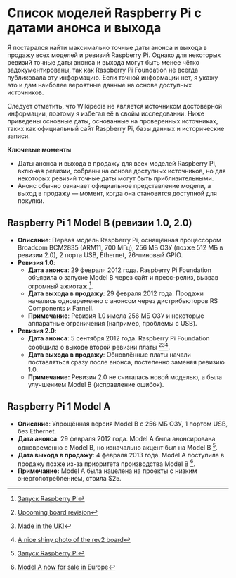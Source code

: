 # Список моделей Raspberry Pi с датами анонса и выхода

Я постарался найти максимально точные даты анонса и выхода в продажу всех моделей и ревизий Raspberry Pi.
Однако для некоторых ревизий точные даты анонса и выхода могут быть менее чётко задокументированы, так как Raspberry Pi Foundation не всегда публиковала эту информацию.
Если точной информации нет, я укажу это и дам наиболее вероятные данные на основе доступных источников.

Следует отметить, что Wikipedia не является источником достоверной информации, поэтому я избегал её в свойм исследовании.
Ниже приведены основные даты, основанные на проверенных источниках, таких как официальный сайт Raspberry Pi, базы данных и исторические записи.

**Ключевые моменты**
- Даты анонса и выхода в продажу для всех моделей Raspberry Pi, включая ревизии, собраны на основе доступных источников, но для некоторых ревизий точные даты могут быть приблизительными.
- Анонс обычно означает официальное представление модели, а выход в продажу — момент, когда она становится доступной для покупки.

## Raspberry Pi 1 Model B (ревизии 1.0, 2.0)

- **Описание**: Первая модель Raspberry Pi, оснащённая процессором Broadcom BCM2835 (ARM11, 700 МГц), 256 МБ ОЗУ (позже 512 МБ в ревизии 2.0), 2 порта USB, Ethernet, 26-пиновый GPIO.
- **Ревизия 1.0**:
  - **Дата анонса**: 29 февраля 2012 года. Raspberry Pi Foundation объявила о запуске Model B через сайт и пресс-релиз, вызвав огромный ажиотаж [^1].
  - **Дата выхода в продажу**: 29 февраля 2012 года. Продажи начались одновременно с анонсом через дистрибьюторов RS Components и Farnell.
  - **Примечание**: Ревизия 1.0 имела 256 МБ ОЗУ и некоторые аппаратные ограничения (например, проблемы с USB).
- **Ревизия 2.0**:
  - **Дата анонса**: 5 сентября 2012 года. Raspberry Pi Foundation сообщила о выходе второй ревизии платы [^2][^3][^4].
  - **Дата выхода в продажу**: Обновлённые платы начали поставляться сразу после анонса, постепенно заменяя ревизию 1.0.
  - **Примечание:** Ревизия 2.0 не считалась новой моделью, а была улучшением Model B (исправление ошибок).

## Raspberry Pi 1 Model A
- **Описание**: Упрощённая версия Model B с 256 МБ ОЗУ, 1 портом USB, без Ethernet.
- **Дата анонса**: 29 февраля 2012 года. Model A была анонсирована одновременно с Model B, но изначально акцент был на Model B  [^1].
- **Дата выхода в продажу**: 4 февраля 2013 года. Model A поступила в продажу позже из-за приоритета производства Model B [^5].
- **Примечание:** Model A была нацелена на проекты с низким энергопотреблением, стоила $25.



[^1]: [Запуск Raspberry Pi](https://www.raspberrypi.com/news/the-raspberry-pi-launch/)
[^2]: [Upcoming board revision](https://www.raspberrypi.com/news/upcoming-board-revision/)
[^3]: [Made in the UK!](https://www.raspberrypi.com/news/made-in-the-uk/)
[^4]: [A nice shiny photo of the rev2 board](https://www.raspberrypi.com/news/a-nice-shiny-photo-of-the-rev2-board-and-user-guide-news/)
[^5]: [Model A now for sale in Europe](https://www.raspberrypi.com/news/model-a-now-for-sale-in-europe-buy-one-today/)
